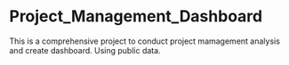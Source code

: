 # Project_Management_Dashboard
This is a comprehensive project to conduct project mamagement analysis and create dashboard. Using public data.
